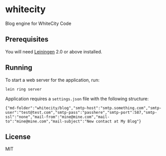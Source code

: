# whitecity

Blog engine for WhiteCity Code

## Prerequisites

You will need [Leiningen][1] 2.0 or above installed.

[1]: https://github.com/technomancy/leiningen

## Running

To start a web server for the application, run:

    lein ring server
    
Application requires a `settings.json` file with the following structure:

    {"md-folder":"whitecity/blog","smtp-host":"smtp.something.com","smtp-user":"test@test.com","smtp-pass":"passhere","smtp-port":587,"smtp-ssl":"none","mail-from":"mine@mine.com","mail-to":"mine@mine.com","mail-subject":"New contact at My Blog"}

## License

MIT
